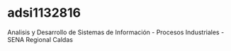 # adsi1132816
Analisis y Desarrollo de Sistemas de Información - Procesos Industriales - SENA Regional Caldas 
